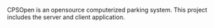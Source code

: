 CPSOpen is an opensource computerized parking system.
This project includes the server and client application.